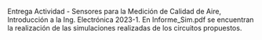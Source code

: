 Entrega Actividad - Sensores para la Medición de Calidad de Aire, Introducción a la Ing. Electrónica 2023-1. En Informe_Sim.pdf se encuentran la realización de las simulaciones realizadas de los circuitos propuestos.